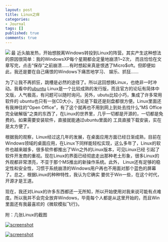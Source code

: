 ```yaml
---
layout: post
title: Linux之痒
categories:
- Journal
tags: []
published: true
comments: true
---
```

<p><img src="http://photo9.yupoo.com/20061007/200251_1057416667_aevwdwcq.jpg" align="left" border="0" />最 近头脑发热，开始想脱离Windows转投到Linux的阵营。其实产生这种想法的原因很简单：我的WindowsXP每个星期都会定量地崩溃1~2次， 而且恰恰在文章写完，点击“保存”之前崩溃……有时想起来真是恨透了Micro$oft。但即便如此，我还是要在自己痛恨的Windows下痛苦地学习、 娱乐、抓狂……</p>

<p>为了让我不再抓狂，跳槽是必然的途径了。所以这回想换Linux，也绝非一时冲动。我看中的<a href="http://www.ubuntu.org.cn/" target="_blank">ubuntu</a> Linux是一个比较成熟的发行版，而且官方的论坛有简体中文版，人气极高，有问题可以随时询问。另外，ubutu比较小巧，集成了许多常用软件的 ubuntu也只有一张CD大小，无论是下载还是刻盘都很方便。Linux里面还有我神往的“Open Office”，有了这个就再也不用到网上到处去找什么“MS Office完全破解版”之类的东西了，在Linux的世界里，几乎一切都是开源的，一切都是免费的。如果需要安装软件，直接就能通过ubuntu里面的 工具直接下载安装，实在是太方便了。</p>

<p>根据我的观察，Linux经过这几年的发展，在桌面应用方面已经日渐成熟，目前在Windows领域的桌面应用，在Linux下同样能轻松实现，这么多年了，Linux的软件也越来越多，很多软件都推出了Win之外的Linux版本，可见Linux已经 引起了软件开发商的重视。现在Linux的界面已经彻底走出那种老土形象，很多Linux的外观都非常漂亮，不亚于那个MS推出的新操作系统。此外， Linux还有足够的稳定性和安全性，习惯于系统崩溃的Windows用户再也不用面对那个蓝色的屏幕了。总之，根据Linux的种种特性，我认为它确实 要优于Win一些，在这个时代，开源才是王道。</p>

<p>现在，我还对Linux的许多东西都还一无所知，所以开始使用对我来说可能有点难度。所以我并不会完全放弃Windows，毕竟每个人都是从这里开始的，而且Win里面还有我最喜欢的《微软模拟飞行》。</p>

<p>附：几张Linux的截图</p>

<p><a href="http://photo9.yupoo.com/20061007/223117_156327084_qabwfqkw.jpg" rel="lightbox"><img src="http://photo9.yupoo.com/20061007/223117_156327084_m.jpg" title="screenshot" alt="screenshot" /></a></p>

<p><a href="http://photo9.yupoo.com/20061007/223117_156327084_qabwfqkw.jpg" rel="lightbox"><img src="http://photo9.yupoo.com/20061007/223117_156327084_m.jpg" title="screenshot" alt="screenshot" /></a></p>
